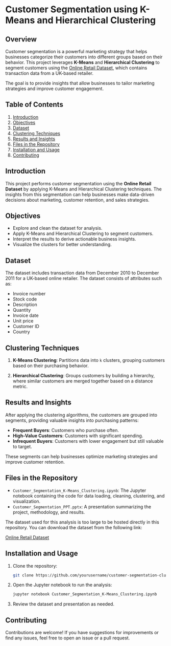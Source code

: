 # Customer Segmentation using K-Means and Hierarchical Clustering

## Overview

Customer segmentation is a powerful marketing strategy that helps businesses categorize their customers into different groups based on their behavior. This project leverages **K-Means** and **Hierarchical Clustering** to segment customers using the [Online Retail Dataset](https://archive.ics.uci.edu/ml/datasets/online+retail), which contains transaction data from a UK-based retailer.

The goal is to provide insights that allow businesses to tailor marketing strategies and improve customer engagement.

## Table of Contents
1. [Introduction](#introduction)
2. [Objectives](#objectives)
3. [Dataset](#dataset)
4. [Clustering Techniques](#clustering-techniques)
5. [Results and Insights](#results-and-insights)
6. [Files in the Repository](#files-in-the-repository)
7. [Installation and Usage](#installation-and-usage)
8. [Contributing](#contributing)
   
## Introduction

This project performs customer segmentation using the **Online Retail Dataset** by applying K-Means and Hierarchical Clustering techniques. The insights from this segmentation can help businesses make data-driven decisions about marketing, customer retention, and sales strategies.

## Objectives

- Explore and clean the dataset for analysis.
- Apply K-Means and Hierarchical Clustering to segment customers.
- Interpret the results to derive actionable business insights.
- Visualize the clusters for better understanding.

## Dataset

The dataset includes transaction data from December 2010 to December 2011 for a UK-based online retailer. The dataset consists of attributes such as:
- Invoice number
- Stock code
- Description
- Quantity
- Invoice date
- Unit price
- Customer ID
- Country

## Clustering Techniques

1. **K-Means Clustering**: Partitions data into `k` clusters, grouping customers based on their purchasing behavior.
   
2. **Hierarchical Clustering**: Groups customers by building a hierarchy, where similar customers are merged together based on a distance metric.

## Results and Insights

After applying the clustering algorithms, the customers are grouped into segments, providing valuable insights into purchasing patterns:
- **Frequent Buyers**: Customers who purchase often.
- **High-Value Customers**: Customers with significant spending.
- **Infrequent Buyers**: Customers with lower engagement but still valuable to target.

These segments can help businesses optimize marketing strategies and improve customer retention.

## Files in the Repository

- `Customer_Segmentation_K-Means_Clustering.ipynb`: The Jupyter notebook containing the code for data loading, cleaning, clustering, and visualization.
- `Customer_Segmentation_PPT.pptx`: A presentation summarizing the project, methodology, and results.

The dataset used for this analysis is too large to be hosted directly in this repository. You can download the dataset from the following link:

[Online Retail Dataset](https://archive.ics.uci.edu/ml/datasets/online+retail)

## Installation and Usage

1. Clone the repository:
    ```bash
    git clone https://github.com/yourusername/customer-segmentation-clustering.git
    ```
2. Open the Jupyter notebook to run the analysis:
    ```bash
    jupyter notebook Customer_Segmentation_K-Means_Clustering.ipynb
    ```
3. Review the dataset and presentation as needed.

## Contributing

Contributions are welcome! If you have suggestions for improvements or find any issues, feel free to open an issue or a pull request.

